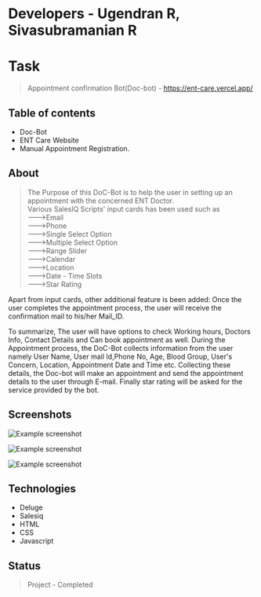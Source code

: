 # Developers - Ugendran R, Sivasubramanian R

# Task
> Appointment confirmation Bot(Doc-bot) - https://ent-care.vercel.app/

## Table of contents
* Doc-Bot
* ENT Care Website
* Manual Appointment Registration.

## About
> The Purpose of this DoC-Bot is to help the user in setting up an appointment with the concerned ENT Doctor.<br>
Various SalesIQ Scripts' input cards has been used such as<br>
--->Email<br>
--->Phone<br>
--->Single Select Option<br>
--->Multiple Select Option<br>
--->Range Slider<br>
--->Calendar<br>
--->Location<br>
--->Date - Time Slots<br>
--->Star Rating<br>

Apart from input cards, other additional feature is been added:
  Once the user completes the appointment process, the user will receive the confirmation mail to his/her Mail_ID.

To summarize, 
 The user will have options to check Working hours, Doctors Info, Contact Details and Can book appointment as well.
During the Appointment process, the DoC-Bot collects information from the user namely
User Name, User mail Id,Phone No, Age, Blood Group, User's Concern, Location, Appointment Date and Time etc. Collecting these details, the Doc-bot 
will make an appointment and send the appointment details to the user through E-mail.
Finally star rating will be asked for the service provided by the bot.

## Screenshots
![Example screenshot](./images/Homepage.JPG)<br>

![Example screenshot](./images/pay.JPG)<br>

![Example screenshot](./images/s.JPG)

## Technologies
* Deluge
* Salesiq
* HTML
* CSS
* Javascript

## Status
> Project - Completed

